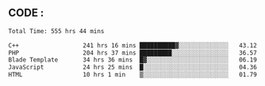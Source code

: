 ## CODE :
<!--START_SECTION:waka-->

```txt
Total Time: 555 hrs 44 mins

C++                  241 hrs 16 mins ██████████▓░░░░░░░░░░░░░░   43.12 %
PHP                  204 hrs 37 mins █████████░░░░░░░░░░░░░░░░   36.57 %
Blade Template       34 hrs 36 mins  █▓░░░░░░░░░░░░░░░░░░░░░░░   06.19 %
JavaScript           24 hrs 25 mins  █░░░░░░░░░░░░░░░░░░░░░░░░   04.36 %
HTML                 10 hrs 1 min    ▒░░░░░░░░░░░░░░░░░░░░░░░░   01.79 %
```

<!--END_SECTION:waka-->
